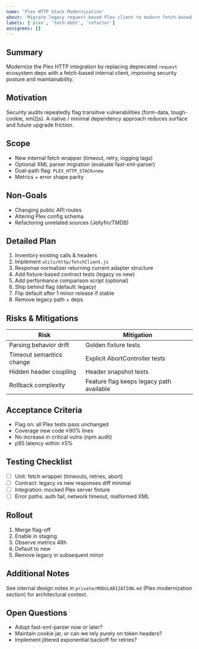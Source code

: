 ```yaml
---
name: 'Plex HTTP Stack Modernization'
about: 'Migrate legacy request-based Plex client to modern fetch-based implementation'
labels: ['plex', 'tech-debt', 'refactor']
assignees: []
---
```


## Summary

Modernize the Plex HTTP integration by replacing deprecated `request` ecosystem deps with a fetch-based internal client, improving security posture and maintainability.

## Motivation

Security audits repeatedly flag transitive vulnerabilities (form-data, tough-cookie, xml2js). A native / minimal dependency approach reduces surface and future upgrade friction.

## Scope

- New internal fetch wrapper (timeout, retry, logging tags)
- Optional XML parser migration (evaluate fast-xml-parser)
- Dual-path flag: `PLEX_HTTP_STACK=new`
- Metrics + error shape parity

## Non-Goals

- Changing public API routes
- Altering Plex config schema
- Refactoring unrelated sources (Jellyfin/TMDB)

## Detailed Plan

1. Inventory existing calls & headers
2. Implement `utils/http/fetchClient.js`
3. Response normalizer returning current adapter structure
4. Add fixture-based contract tests (legacy vs new)
5. Add performance comparison script (optional)
6. Ship behind flag (default: legacy)
7. Flip default after 1 minor release if stable
8. Remove legacy path + deps

## Risks & Mitigations

| Risk                     | Mitigation                               |
| ------------------------ | ---------------------------------------- |
| Parsing behavior drift   | Golden fixture tests                     |
| Timeout semantics change | Explicit AbortController tests           |
| Hidden header coupling   | Header snapshot tests                    |
| Rollback complexity      | Feature flag keeps legacy path available |

## Acceptance Criteria

- Flag on: all Plex tests pass unchanged
- Coverage new code ≥90% lines
- No increase in critical vulns (npm audit)
- p95 latency within ±5%

## Testing Checklist

- [ ] Unit: fetch wrapper (timeouts, retries, abort)
- [ ] Contract: legacy vs new responses diff minimal
- [ ] Integration: mocked Plex server fixture
- [ ] Error paths: auth fail, network timeout, malformed XML

## Rollout

1. Merge flag-off
2. Enable in staging
3. Observe metrics 48h
4. Default to new
5. Remove legacy in subsequent minor

## Additional Notes

See internal design notes in `private/MODULARIZATION.md` (Plex modernization section) for architectural context.

## Open Questions

- Adopt fast-xml-parser now or later?
- Maintain cookie jar, or can we rely purely on token headers?
- Implement jittered exponential backoff for retries?
